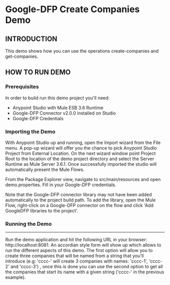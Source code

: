 Google-DFP Create Companies Demo
===============================

INTRODUCTION
------------

This demo shows how you can use the operations create-companies and get-companies.

HOW TO RUN DEMO
---------------

### Prerequisites
In order to build run this demo project you'll need:

* Anypoint Studio with Mule ESB 3.6 Runtime
* Google-DFP Connector v2.0.0 installed on Studio
* Google-DFP Credentials

### Importing the Demo

With Anypoint Studio up and running, open the Import wizard from the File menu. A pop-up wizard will offer you the chance to pick Anypoint Studio Project from External Location. On the next wizard window point Project Root to the location of the demo project directory and select the Server Runtime as Mule Server 3.6.1. Once successfully imported the studio will automatically present the Mule Flows.

From the Package Explorer view, navigate to src/main/resources and open demo.properties. Fill in your Google-DFP credentials.

Note that the Google-DFP connector library may not have been added automatically to the project build path. To add the library, open the Mule Flow, right-click on a Google-DFP connector on the flow and click 'Add GoogleDFP libraries to the project'.

### Running the Demo
-------------------
Run the demo application and hit the following URL in your browser: http://localhost:8081. An accordian style form will show up which allows to run the different aspects of this demo.
The first option will allow you to create three companies that will be named from a string that you'll introduce (e.g: 'cccc-'  will create 3 companies with names: 'cccc-1', 'cccc-2' and 'cccc-3') 
, once this is done you can use the second option to get all the companies that start its name with a given string ('cccc-' in the previous example).
